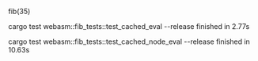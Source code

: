 fib(35)

cargo test webasm::fib_tests::test_cached_eval --release
finished in 2.77s

cargo test webasm::fib_tests::test_cached_node_eval --release
finished in 10.63s
